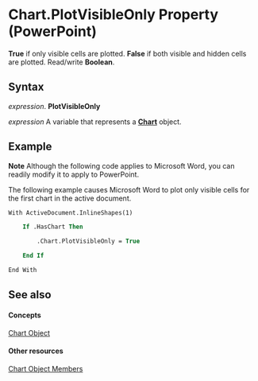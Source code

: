 
# Chart.PlotVisibleOnly Property (PowerPoint)

 **True** if only visible cells are plotted. **False** if both visible and hidden cells are plotted. Read/write **Boolean**.


## Syntax

 _expression_. **PlotVisibleOnly**

 _expression_ A variable that represents a **[Chart](3fcf082f-9f58-f67d-1061-e7f37e30fbcd.md)** object.


## Example




 **Note**  Although the following code applies to Microsoft Word, you can readily modify it to apply to PowerPoint.

The following example causes Microsoft Word to plot only visible cells for the first chart in the active document.




```vb
With ActiveDocument.InlineShapes(1)

    If .HasChart Then

        .Chart.PlotVisibleOnly = True

    End If

End With
```


## See also


#### Concepts


[Chart Object](3fcf082f-9f58-f67d-1061-e7f37e30fbcd.md)
#### Other resources


[Chart Object Members](de1c852d-e599-3e66-1365-dde3e1eb4c28.md)
